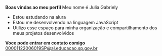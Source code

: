 **Boas vindas ao meu perfil**
Meu nome é Julia Gabriely 
* Estou estudando na alura
* Estou me desenvolvendo na linguagem JavaScript
* Utilizo esse espaço para minha organização e compartilhamento dos meus projetos desenvolvidos

**Voce pode entrar em contato comigo** 
00001122006019SP@al.educacao.sp.gov.br
